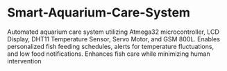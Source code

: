 # Smart-Aquarium-Care-System
Automated aquarium care system utilizing Atmega32 microcontroller, LCD Display, DHT11 Temperature Sensor, Servo Motor, and GSM 800L. Enables personalized fish feeding schedules, alerts for temperature fluctuations, and low food notifications. Enhances fish care while minimizing human intervention
